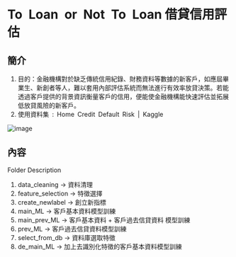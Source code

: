 # To Loan or Not To Loan 借貸信用評估

## 簡介

1. 目的：金融機構對於缺乏傳統信用紀錄、財務資料等數據的新客戶，如應屆畢業生、新創者等人，難以套用內部評估系統而無法進行有效率放貸決策。若能透過客戶提供的背景資訊衡量客戶的信用，便能使金融機構能快速評估並拓展低放貸風險的新客戶。
2. 使用資料集 : Home Credit Default Risk | Kaggle

![image](https://user-images.githubusercontent.com/78748628/186147505-fdd100dd-f703-4d82-9594-e5827f5734d4.png)


## 內容

Folder Description

1. data_cleaning -> 資料清理
2. feature_selection -> 特徵選擇
3. create_newlabel -> 創立新指標
4. main_ML -> 客戶基本資料模型訓練
5. main_prev_ML -> 客戶基本資料 + 客戶過去信貸資料 模型訓練
6. prev_ML -> 客戶過去信貸資料模型訓練
7. select_from_db -> 資料庫選取特徵
8. de_main_ML -> 加上去識別化特徵的客戶基本資料模型訓練
